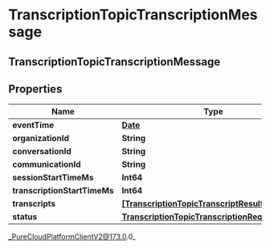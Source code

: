 # TranscriptionTopicTranscriptionMessage

## TranscriptionTopicTranscriptionMessage

## Properties

|Name | Type | Description | Notes|
|------------ | ------------- | ------------- | -------------|
| **eventTime** | [**Date**](Date) |  | [optional] |
| **organizationId** | **String** |  | [optional] |
| **conversationId** | **String** |  | [optional] |
| **communicationId** | **String** |  | [optional] |
| **sessionStartTimeMs** | **Int64** |  | [optional] |
| **transcriptionStartTimeMs** | **Int64** |  | [optional] |
| **transcripts** | [**[TranscriptionTopicTranscriptResult]**]([TranscriptionTopicTranscriptResult]) |  | [optional] |
| **status** | [**TranscriptionTopicTranscriptionRequestStatus**](TranscriptionTopicTranscriptionRequestStatus) |  | [optional] |



_PureCloudPlatformClientV2@173.0.0_
